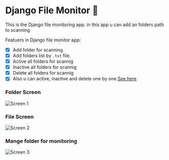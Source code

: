 # Django File Monitor :open_file_folder:
This is the Django file monitoring app. in this app u can add an folders path to scanning 

Featuers in Django file monitor app:

- [x] Add folder for scanning
- [x] Add folders list by `.txt` file.
- [x] Active all folders for scannig
- [x] Inactive all folders for scannig
- [x] Delete all folders for scannig
- [x] Also u can active, inactive and delete one by one [See here](#mange-folder-for-monitoring)

### Folder Screen
![Screen 1](screenshot/screen%201.jpg)

### File Screen
![Screen 2](screenshot/screen%202.jpg)

### Mange folder for monitoring
![Screen 3](screenshot/screen%203.jpg)

